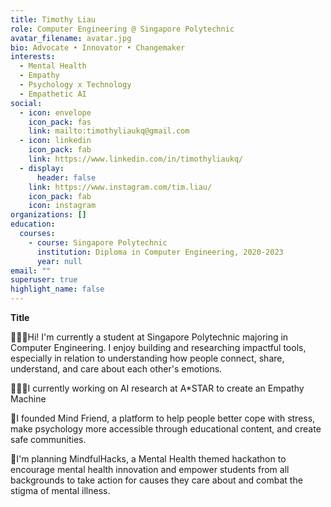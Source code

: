 ```yaml
---
title: Timothy Liau
role: Computer Engineering @ Singapore Polytechnic
avatar_filename: avatar.jpg
bio: Advocate • Innovator • Changemaker
interests:
  - Mental Health
  - Empathy
  - Psychology x Technology
  - Empathetic AI
social:
  - icon: envelope
    icon_pack: fas
    link: mailto:timothyliaukq@gmail.com
  - icon: linkedin
    icon_pack: fab
    link: https://www.linkedin.com/in/timothyliaukq/
  - display:
      header: false
    link: https://www.instagram.com/tim.liau/
    icon_pack: fab
    icon: instagram
organizations: []
education:
  courses:
    - course: Singapore Polytechnic
      institution: Diploma in Computer Engineering, 2020-2023
      year: null
email: ""
superuser: true
highlight_name: false
---
```

**Title**

🙇🏻‍♂️Hi! I'm currently a student at Singapore Polytechnic majoring in Computer Engineering. I enjoy building and researching impactful tools, especially in relation to understanding how people connect, share, understand, and care about each other's emotions. 

👨🏻‍💻I currently working on AI research at A*STAR to create an Empathy Machine

🙌I founded Mind Friend, a platform to help people better cope with stress, make psychology more accessible through educational content, and create safe communities.

📖I'm planning MindfulHacks, a Mental Health themed hackathon to encourage mental health innovation and empower students from all backgrounds to take action for causes they care about and combat the stigma of mental illness.